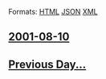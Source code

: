 
Formats: [HTML](2001/08/10/index.html)  [JSON](2001/08/10/index.json)  [XML](2001/08/10/index.xml)  

## [2001-08-10](/news/2001/08/10/index.md)

## [Previous Day...](/news/2001/08/9/index.md)

